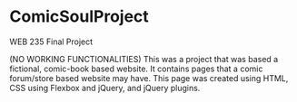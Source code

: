 # ComicSoulProject
WEB 235 Final Project

(NO WORKING FUNCTIONALITIES)
This was a project that was based a fictional, comic-book based website.
It contains pages that a comic forum/store based website may have.
This page was created using HTML, CSS using Flexbox and jQuery, and jQuery plugins.
